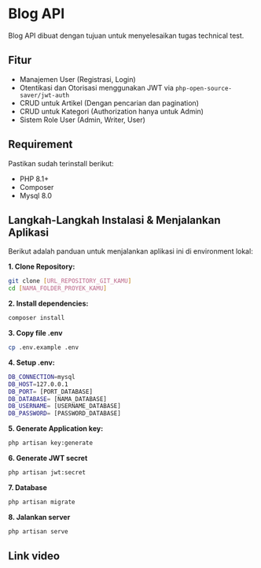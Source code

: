 # Blog API

Blog API dibuat dengan tujuan untuk menyelesaikan tugas technical test.

## Fitur
* Manajemen User (Registrasi, Login)
* Otentikasi dan Otorisasi menggunakan JWT via `php-open-source-saver/jwt-auth`
* CRUD untuk Artikel (Dengan pencarian dan pagination)
* CRUD untuk Kategori (Authorization hanya untuk Admin)
* Sistem Role User (Admin, Writer, User)

## Requirement
Pastikan sudah terinstall berikut:

* PHP 8.1+
* Composer
* Mysql 8.0

## Langkah-Langkah Instalasi & Menjalankan Aplikasi

Berikut adalah panduan untuk menjalankan aplikasi ini di environment lokal:

**1. Clone Repository:**

   ```bash
   git clone [URL_REPOSITORY_GIT_KAMU]
   cd [NAMA_FOLDER_PROYEK_KAMU]
   ```
**2. Install dependencies:**
```bash
composer install
```

**3. Copy file .env**
```bash
cp .env.example .env
```

**4. Setup .env:**
```bash
DB_CONNECTION=mysql
DB_HOST=127.0.0.1
DB_PORT= [PORT_DATABASE]
DB_DATABASE= [NAMA_DATABASE]
DB_USERNAME= [USERNAME_DATABASE]
DB_PASSWORD= [PASSWORD_DATABASE]
```

**5. Generate Application key:**
```bash
php artisan key:generate
```

**6. Generate JWT secret**
```bash
php artisan jwt:secret
```

**7. Database**
```bash
php artisan migrate
```

**8. Jalankan server**
```bash
php artisan serve
```

## Link video
